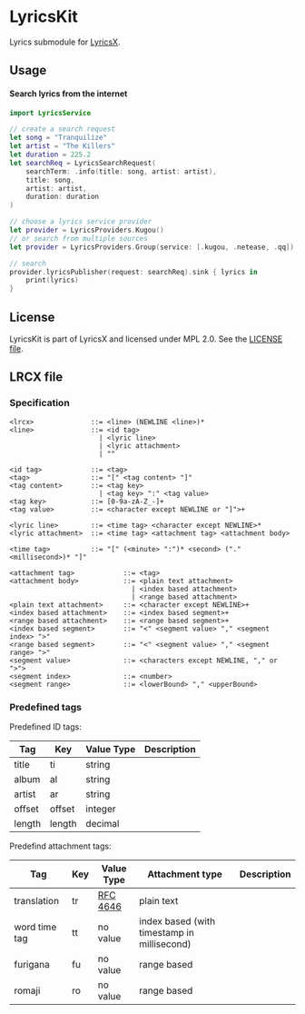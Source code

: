 # LyricsKit

Lyrics submodule for [LyricsX](https://github.com/ddddxxx/LyricsX).

## Usage

#### Search lyrics from the internet

```swift
import LyricsService

// create a search request
let song = "Tranquilize"
let artist = "The Killers"
let duration = 225.2
let searchReq = LyricsSearchRequest(
    searchTerm: .info(title: song, artist: artist),
    title: song,
    artist: artist,
    duration: duration
)

// choose a lyrics service provider
let provider = LyricsProviders.Kugou()
// or search from multiple sources
let provider = LyricsProviders.Group(service: [.kugou, .netease, .qq])

// search
provider.lyricsPublisher(request: searchReq).sink { lyrics in
    print(lyrics)
}
```

## License

LyricsKit is part of LyricsX and licensed under MPL 2.0. See the [LICENSE file](LICENSE).

## LRCX file

### Specification

```
<lrcx>              ::= <line> (NEWLINE <line>)*
<line>              ::= <id tag>
                      | <lyric line>
                      | <lyric attachment>
                      | ""

<id tag>            ::= <tag>
<tag>               ::= "[" <tag content> "]"
<tag content>       ::= <tag key>
                      | <tag key> ":" <tag value>
<tag key>           ::= [0-9a-zA-Z_-]+
<tag value>         ::= <character except NEWLINE or "]">+

<lyric line>        ::= <time tag> <character except NEWLINE>*
<lyric attachment>  ::= <time tag> <attachment tag> <attachment body>

<time tag>          ::= "[" (<minute> ":")* <second> ("." <millisecond>)* "]"

<attachment tag>            ::= <tag>
<attachment body>           ::= <plain text attachment>
                              | <index based attachment>
                              | <range based attachment>
<plain text attachment>     ::= <character except NEWLINE>+
<index based attachment>    ::= <index based segment>+
<range based attachment>    ::= <range based segment>+
<index based segment>       ::= "<" <segment value> "," <segment index> ">"
<range based segment>       ::= "<" <segment value> "," <segment range> ">"
<segment value>             ::= <characters except NEWLINE, "," or ">">
<segment index>             ::= <number>
<segment range>             ::= <lowerBound> "," <upperBound>
```

### Predefined tags

Predefined ID tags:

| Tag | Key | Value Type | Description |
| --- | --- | --- | --- |
| title | ti | string | |
| album | al | string | |
| artist | ar | string | |
| offset | offset | integer | |
| length | length | decimal | |

Predefind attachment tags:

| Tag | Key | Value Type | Attachment type | Description |
| --- | --- | --- | --- | --- |
| translation | tr | [RFC 4646](https://www.ietf.org/rfc/rfc4646.txt) | plain text | |
| word time tag | tt | no value | index based (with timestamp in millisecond) | |
| furigana | fu | no value | range based | |
| romaji | ro | no value | range based | |
